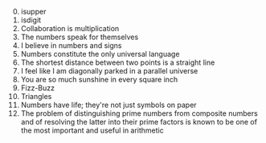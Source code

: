 0. isupper
1. isdigit
2. Collaboration is multiplication
3. The numbers speak for themselves
4. I believe in numbers and signs
5. Numbers constitute the only universal language
6. The shortest distance between two points is a straight line
7. I feel like I am diagonally parked in a parallel universe
8. You are so much sunshine in every square inch
9. Fizz-Buzz
10. Triangles
12. Numbers have life; they're not just symbols on paper
11. The problem of distinguishing prime numbers from composite numbers and of resolving the latter into their prime factors is known to be one of the most important and useful in arithmetic
